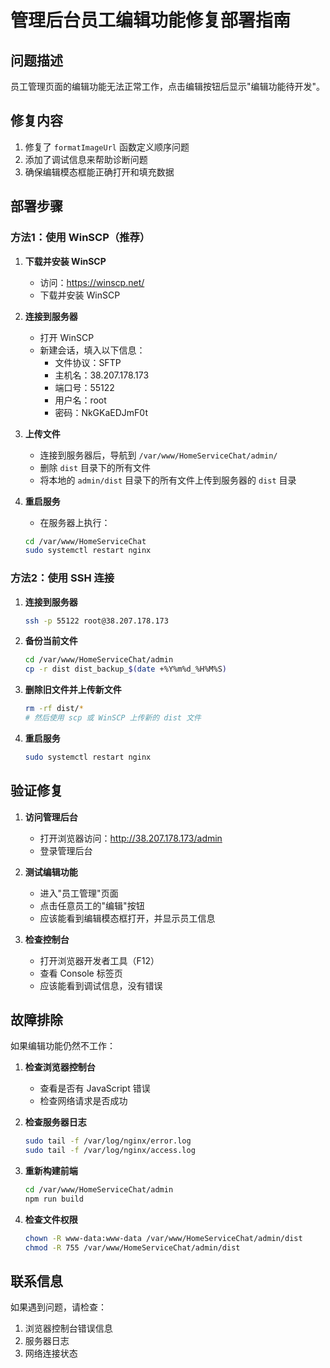 # 管理后台员工编辑功能修复部署指南

## 问题描述
员工管理页面的编辑功能无法正常工作，点击编辑按钮后显示"编辑功能待开发"。

## 修复内容
1. 修复了 `formatImageUrl` 函数定义顺序问题
2. 添加了调试信息来帮助诊断问题
3. 确保编辑模态框能正确打开和填充数据

## 部署步骤

### 方法1：使用 WinSCP（推荐）

1. **下载并安装 WinSCP**
   - 访问：https://winscp.net/
   - 下载并安装 WinSCP

2. **连接到服务器**
   - 打开 WinSCP
   - 新建会话，填入以下信息：
     - 文件协议：SFTP
     - 主机名：38.207.178.173
     - 端口号：55122
     - 用户名：root
     - 密码：NkGKaEDJmF0t

3. **上传文件**
   - 连接到服务器后，导航到 `/var/www/HomeServiceChat/admin/`
   - 删除 `dist` 目录下的所有文件
   - 将本地的 `admin/dist` 目录下的所有文件上传到服务器的 `dist` 目录

4. **重启服务**
   - 在服务器上执行：
   ```bash
   cd /var/www/HomeServiceChat
   sudo systemctl restart nginx
   ```

### 方法2：使用 SSH 连接

1. **连接到服务器**
   ```bash
   ssh -p 55122 root@38.207.178.173
   ```

2. **备份当前文件**
   ```bash
   cd /var/www/HomeServiceChat/admin
   cp -r dist dist_backup_$(date +%Y%m%d_%H%M%S)
   ```

3. **删除旧文件并上传新文件**
   ```bash
   rm -rf dist/*
   # 然后使用 scp 或 WinSCP 上传新的 dist 文件
   ```

4. **重启服务**
   ```bash
   sudo systemctl restart nginx
   ```

## 验证修复

1. **访问管理后台**
   - 打开浏览器访问：http://38.207.178.173/admin
   - 登录管理后台

2. **测试编辑功能**
   - 进入"员工管理"页面
   - 点击任意员工的"编辑"按钮
   - 应该能看到编辑模态框打开，并显示员工信息

3. **检查控制台**
   - 打开浏览器开发者工具（F12）
   - 查看 Console 标签页
   - 应该能看到调试信息，没有错误

## 故障排除

如果编辑功能仍然不工作：

1. **检查浏览器控制台**
   - 查看是否有 JavaScript 错误
   - 检查网络请求是否成功

2. **检查服务器日志**
   ```bash
   sudo tail -f /var/log/nginx/error.log
   sudo tail -f /var/log/nginx/access.log
   ```

3. **重新构建前端**
   ```bash
   cd /var/www/HomeServiceChat/admin
   npm run build
   ```

4. **检查文件权限**
   ```bash
   chown -R www-data:www-data /var/www/HomeServiceChat/admin/dist
   chmod -R 755 /var/www/HomeServiceChat/admin/dist
   ```

## 联系信息

如果遇到问题，请检查：
1. 浏览器控制台错误信息
2. 服务器日志
3. 网络连接状态 